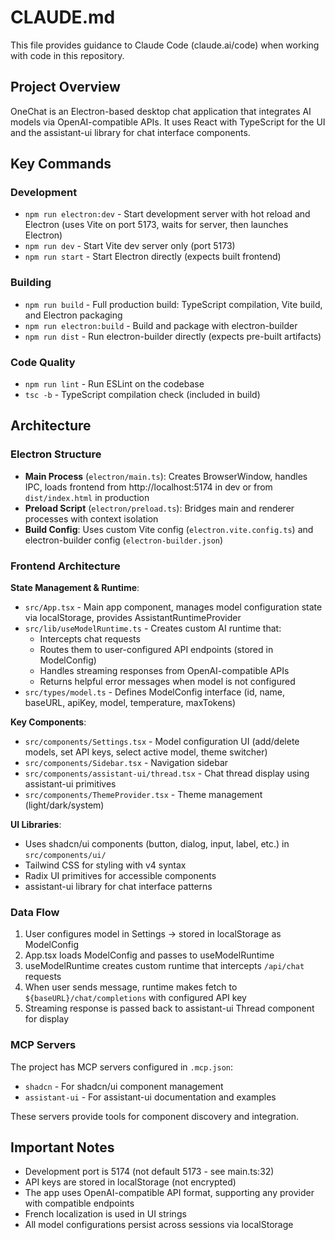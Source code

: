 # CLAUDE.md

This file provides guidance to Claude Code (claude.ai/code) when working with code in this repository.

## Project Overview

OneChat is an Electron-based desktop chat application that integrates AI models via OpenAI-compatible APIs. It uses React with TypeScript for the UI and the assistant-ui library for chat interface components.

## Key Commands

### Development
- `npm run electron:dev` - Start development server with hot reload and Electron (uses Vite on port 5173, waits for server, then launches Electron)
- `npm run dev` - Start Vite dev server only (port 5173)
- `npm run start` - Start Electron directly (expects built frontend)

### Building
- `npm run build` - Full production build: TypeScript compilation, Vite build, and Electron packaging
- `npm run electron:build` - Build and package with electron-builder
- `npm run dist` - Run electron-builder directly (expects pre-built artifacts)

### Code Quality
- `npm run lint` - Run ESLint on the codebase
- `tsc -b` - TypeScript compilation check (included in build)

## Architecture

### Electron Structure
- **Main Process** (`electron/main.ts`): Creates BrowserWindow, handles IPC, loads frontend from http://localhost:5174 in dev or from `dist/index.html` in production
- **Preload Script** (`electron/preload.ts`): Bridges main and renderer processes with context isolation
- **Build Config**: Uses custom Vite config (`electron.vite.config.ts`) and electron-builder config (`electron-builder.json`)

### Frontend Architecture

**State Management & Runtime**:
- `src/App.tsx` - Main app component, manages model configuration state via localStorage, provides AssistantRuntimeProvider
- `src/lib/useModelRuntime.ts` - Creates custom AI runtime that:
  - Intercepts chat requests
  - Routes them to user-configured API endpoints (stored in ModelConfig)
  - Handles streaming responses from OpenAI-compatible APIs
  - Returns helpful error messages when model is not configured
- `src/types/model.ts` - Defines ModelConfig interface (id, name, baseURL, apiKey, model, temperature, maxTokens)

**Key Components**:
- `src/components/Settings.tsx` - Model configuration UI (add/delete models, set API keys, select active model, theme switcher)
- `src/components/Sidebar.tsx` - Navigation sidebar
- `src/components/assistant-ui/thread.tsx` - Chat thread display using assistant-ui primitives
- `src/components/ThemeProvider.tsx` - Theme management (light/dark/system)

**UI Libraries**:
- Uses shadcn/ui components (button, dialog, input, label, etc.) in `src/components/ui/`
- Tailwind CSS for styling with v4 syntax
- Radix UI primitives for accessible components
- assistant-ui library for chat interface patterns

### Data Flow

1. User configures model in Settings → stored in localStorage as ModelConfig
2. App.tsx loads ModelConfig and passes to useModelRuntime
3. useModelRuntime creates custom runtime that intercepts `/api/chat` requests
4. When user sends message, runtime makes fetch to `${baseURL}/chat/completions` with configured API key
5. Streaming response is passed back to assistant-ui Thread component for display

### MCP Servers

The project has MCP servers configured in `.mcp.json`:
- `shadcn` - For shadcn/ui component management
- `assistant-ui` - For assistant-ui documentation and examples

These servers provide tools for component discovery and integration.

## Important Notes

- Development port is 5174 (not default 5173 - see main.ts:32)
- API keys are stored in localStorage (not encrypted)
- The app uses OpenAI-compatible API format, supporting any provider with compatible endpoints
- French localization is used in UI strings
- All model configurations persist across sessions via localStorage